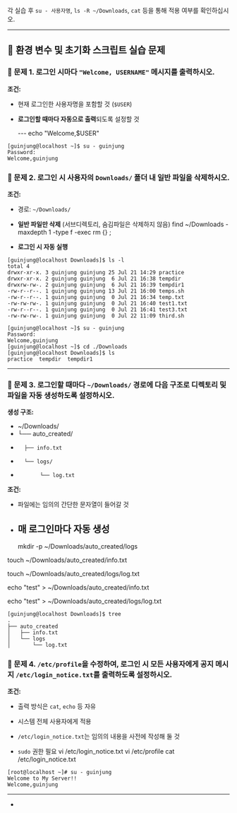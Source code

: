 각 실습 후 `su - 사용자명`, `ls -R ~/Downloads`, `cat` 등을 통해 적용 여부를 확인하십시오.

---

## **🧪 환경 변수 및 초기화 스크립트 실습 문제**

### **🔹 문제 1\. 로그인 시마다 `"Welcome, USERNAME"` 메시지를 출력하시오.**

**조건:**

* 현재 로그인한 사용자명을 포함할 것 (`$USER`)

* **로그인할 때마다 자동으로 출력**되도록 설정할 것

  --- echo "Welcome,$USER"
```
[guinjung@localhost ~]$ su - guinjung
Password: 
Welcome,guinjung
```

  ### **🔹 문제 2\. 로그인 시 사용자의 `Downloads/` 폴더 내 일반 파일을 삭제하시오.**

**조건:**

* 경로: `~/Downloads/`

* **일반 파일만 삭제** (서브디렉토리, 숨김파일은 삭제하지 않음)
find ~/Downloads -maxdepth 1 -type f -exec rm {} \;
* **로그인 시 자동 실행**
```
[guinjung@localhost Downloads]$ ls -l
total 4
drwxr-xr-x. 3 guinjung guinjung 25 Jul 21 14:29 practice
drwxr-xr-x. 2 guinjung guinjung  6 Jul 21 16:38 tempdir
drwxrw-rw-. 2 guinjung guinjung  6 Jul 21 16:39 tempdir1
-rw-r--r--. 1 guinjung guinjung 13 Jul 21 16:00 temps.sh
-rw-r--r--. 1 guinjung guinjung  0 Jul 21 16:34 temp.txt
-rw-rw-rw-. 1 guinjung guinjung  0 Jul 21 16:40 test1.txt
-rw-r--r--. 1 guinjung guinjung  0 Jul 21 16:41 test3.txt
-rw-rw-rw-. 1 guinjung guinjung  0 Jul 22 11:09 third.sh

[guinjung@localhost ~]$ su - guinjung
Password: 
Welcome,guinjung
[guinjung@localhost ~]$ cd ./Downloads
[guinjung@localhost Downloads]$ ls
practice  tempdir  tempdir1
```
  ---

  ### **🔹 문제 3\. 로그인할 때마다 `~/Downloads/` 경로에 다음 구조로 디렉토리 및 파일을 자동 생성하도록 설정하시오.**

**생성 구조:**

* \~/Downloads/  
*  └── auto\_created/  
*       ├── info.txt  
*       └── logs/  
*            └── log.txt


**조건:**

* 파일에는 임의의 간단한 문자열이 들어갈 것

* **매 로그인마다 자동 생성**
  ---
  mkdir -p ~/Downloads/auto_created/logs

touch ~/Downloads/auto_created/info.txt

touch ~/Downloads/auto_created/logs/log.txt

echo "test" > ~/Downloads/auto_created/info.txt

echo "test" > ~/Downloads/auto_created/logs/log.txt

```
[guinjung@localhost Downloads]$ tree
.
├── auto_created
│   ├── info.txt
│   └── logs
│       └── log.txt
```

  ### **🔹 문제 4\. `/etc/profile`을 수정하여, 로그인 시 모든 사용자에게 공지 메시지 `/etc/login_notice.txt`를 출력하도록 설정하시오.**

**조건:**

* 출력 방식은 `cat`, `echo` 등 자유

* 시스템 전체 사용자에게 적용

* `/etc/login_notice.txt`는 임의의 내용을 사전에 작성해 둘 것

* `sudo` 권한 필요
vi /etc/login_notice.txt
vi /etc/profile
cat /etc/login_notice.txt
```
[root@localhost ~]# su - guinjung
Welcome to My Server!!
Welcome,guinjung
```
  ---

* 

